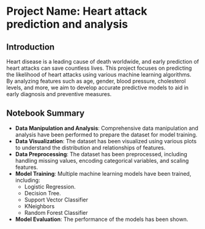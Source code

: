 # Project Name: Heart attack prediction and analysis

## Introduction

Heart disease is a leading cause of death worldwide, and early prediction of heart attacks can save countless lives. This project focuses on predicting the likelihood of heart attacks using various machine learning algorithms. By analyzing features such as age, gender, blood pressure, cholesterol levels, and more, we aim to develop accurate predictive models to aid in early diagnosis and preventive measures.

## Notebook Summary

- **Data Manipulation and Analysis**: Comprehensive data manipulation and analysis have been performed to prepare the dataset for model training.
- **Data Visualization**: The dataset has been visualized using various plots to understand the distribution and relationships of features.
- **Data Preprocessing**: The dataset has been preprocessed, including handling missing values, encoding categorical variables, and scaling features.
- **Model Training**: Multiple machine learning models have been trained, including:
  - Logistic Regression.
  - Decision Tree.
  - Support Vector Classifier
  - KNeighbors
  - Random Forest Classifier
- **Model Evaluation**: The performance of the models has been shown.
